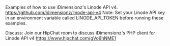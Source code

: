 Examples of how to use iDimensionz's Linode API v4. https://github.com/idimensionz/linode-api-v4
Note: Set your Linode API key in an environment variable called LINODE_API_TOKEN before running these examples.

Discuss:
Join our HipChat room to discuss iDimensionz's PHP client for Linode API v4 https://www.hipchat.com/gVo6hNME1
